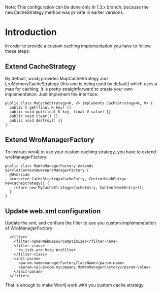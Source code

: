 Note: This configuration can be done only in 1.3.x branch, because the newCacheStrategy method was private in earlier versions.

# Introduction #
In order to provide a custom caching implementation you have to follow these steps:

## Extend CacheStrategy ##
By default, wro4j provides MapCacheStrategy and LruMemoryCacheStrategy (this one is being used by default) which uses a map for caching. It is pretty straightforward to create your own implementation. Just implement the interface:
```
public class MyCacheStrategy<K, V> implements CacheStrategy<K, V> {
  public V get(final K key) {}
  public void put(final K key, final V value) {}
  public void clear() {}
  public void destroy() {}
}
```

## Extend WroManagerFactory ##
To instruct wro4j to use your custom caching strategy, you have to extend wroManagerFactory:
```
public class MyWroManagerFactory extends ServletContextAwareWroManagerFactory {
  @Override
  protected CacheStrategy<CacheEntry, ContentHashEntry> newCacheStrategy() {
    return new MyCacheStrategy<CacheEntry, ContentHashEntry>();
  }
}
```

## Update web.xml configuration ##
Update the xml, and confiure the filter to use you custom implemenetation of WroManagerFactory:

```
  <filter>
    <filter-name>WebResourceOptimizer</filter-name>
    <filter-class>
      ro.isdc.wro.http.WroFilter
    </filter-class>
    <init-param>
      <param-name>managerFactoryClassName</param-name>
      <param-value>com.mycompany.MyWroManagerFactory</param-value>
    </init-param>
  </filter>
```

That is enough to make Wro4j work with you custom cache strategy.
